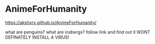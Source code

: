 # AnimeForHumanity

https://akshxrx.github.io/AnimeForHumanity/

what are penguins? what are icebergs? follow link and find out
II WONT DEFINATELY INSTALL A VIRUS!


